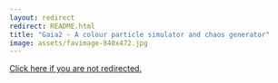 ```yaml
---
layout: redirect
redirect: README.html
title: "Gaia2 - A colour particle simulator and chaos generator"
image: assets/favimage-840x472.jpg
---
```


<a href="{{ page.redirect }}">Click here if you are not redirected.</a>
